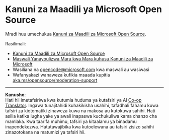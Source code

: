 <!--
CO_OP_TRANSLATOR_METADATA:
{
  "original_hash": "763a733399ea9f55f6418d1efe13c12b",
  "translation_date": "2025-09-10T05:55:30+00:00",
  "source_file": "CODE_OF_CONDUCT.md",
  "language_code": "sw"
}
-->
# Kanuni za Maadili ya Microsoft Open Source

Mradi huu umechukua [Kanuni za Maadili za Microsoft Open Source](https://opensource.microsoft.com/codeofconduct/).

Rasilimali:

- [Kanuni za Maadili za Microsoft Open Source](https://opensource.microsoft.com/codeofconduct/)
- [Maswali Yanayoulizwa Mara kwa Mara kuhusu Kanuni za Maadili za Microsoft](https://opensource.microsoft.com/codeofconduct/faq/)
- Wasiliana na [opencode@microsoft.com](mailto:opencode@microsoft.com) kwa maswali au wasiwasi
- Wafanyakazi wanaweza kufikia msaada kupitia [aka.ms/opensource/moderation-support](https://aka.ms/opensource/moderation-support)

---

**Kanusho**:  
Hati hii imetafsiriwa kwa kutumia huduma ya kutafsiri ya AI [Co-op Translator](https://github.com/Azure/co-op-translator). Ingawa tunajitahidi kuhakikisha usahihi, tafadhali fahamu kuwa tafsiri za kiotomatiki zinaweza kuwa na makosa au kutokuwa sahihi. Hati asilia katika lugha yake ya awali inapaswa kuchukuliwa kama chanzo cha mamlaka. Kwa taarifa muhimu, tafsiri ya kitaalamu ya binadamu inapendekezwa. Hatutawajibika kwa kutoelewana au tafsiri zisizo sahihi zinazotokana na matumizi ya tafsiri hii.